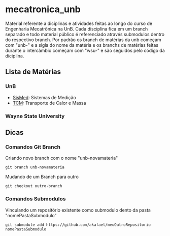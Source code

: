 # mecatronica_unb

Material referente a diciplinas e atividades feitas ao longo do curso de Engenharia Mecatrônica na UnB. Cada disciplina fica em um branch separado e todo material público é referenciado através submodulos dentro do respectivo branch. Por padrão os branch de matérias da unb começam com "unb-" e a sigla do nome da matéria e os branchs de matérias feitas durante o intercâmbio começam com "wsu-" e são seguidos pelo código da diciplina.

## Lista de Matérias

### UnB

* [SisMed](https://github.com/akafael/mecatronica_unb/tree/unb-sismed): Sistemas de Medição
* [TCM](https://github.com/akafael/mecatronica_unb/tree/unb-tcm): Transporte de Calor e Massa

### Wayne State University



## Dicas

### Comandos Git Branch

Criando novo branch com o nome "unb-novamateria"

```
git branch unb-novamateria
``` 

Mudando de um Branch para outro

```
git checkout outro-branch
```

### Comandos Submodulos

Vinculando um repositório existente como submodulo dento da pasta "nomePastaSubmodulo"

```
git submodule add https://github.com/akafael/meuOutroRepositorio nomePastaSubmodulo
```


